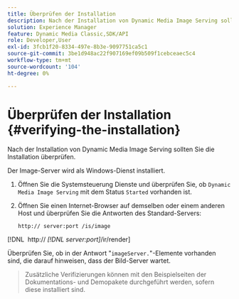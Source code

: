 ```yaml
---
title: Überprüfen der Installation
description: Nach der Installation von Dynamic Media Image Serving sollten Sie die Installation überprüfen.
solution: Experience Manager
feature: Dynamic Media Classic,SDK/API
role: Developer,User
exl-id: 3fcb1f20-8334-497e-8b3e-9097751ca5c1
source-git-commit: 3be1d948ac22f907169ef09b509f1cebceaec5c4
workflow-type: tm+mt
source-wordcount: '104'
ht-degree: 0%

---
```


# Überprüfen der Installation {#verifying-the-installation}

Nach der Installation von Dynamic Media Image Serving sollten Sie die Installation überprüfen.

Der Image-Server wird als Windows-Dienst installiert.

1. Öffnen Sie die Systemsteuerung Dienste und überprüfen Sie, ob `Dynamic Media Image Serving` mit dem Status `Started` vorhanden ist.
1. Öffnen Sie einen Internet-Browser auf demselben oder einem anderen Host und überprüfen Sie die Antworten des Standard-Servers:

   `http:// server:port /is/image`

[!DNL &#x200B; http:// *[!DNL server:port]*/ir/render]

Überprüfen Sie, ob in der Antwort &quot;`imageServer.`&quot;-Elemente vorhanden sind, die darauf hinweisen, dass der Bild-Server wartet.
>Zusätzliche Verifizierungen können mit den Beispielseiten der Dokumentations- und Demopakete durchgeführt werden, sofern diese installiert sind.
